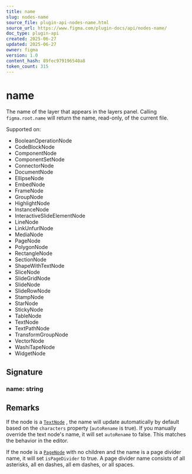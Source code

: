 ```yaml
---
title: name
slug: nodes-name
source_file: plugin-api-nodes-name.html
source_url: https://www.figma.com/plugin-docs/api/nodes-name/
doc_type: plugin-api
created: 2025-06-27
updated: 2025-06-27
owner: figma
version: 1.0
content_hash: 89fec979196540a8
token_count: 315
---
```

# name

The name of the layer that appears in the layers panel. Calling `figma.root.name` will return the name, read-only, of the current file.

 Supported on:

- BooleanOperationNode
- CodeBlockNode
- ComponentNode
- ComponentSetNode
- ConnectorNode
- DocumentNode
- EllipseNode
- EmbedNode
- FrameNode
- GroupNode
- HighlightNode
- InstanceNode
- InteractiveSlideElementNode
- LineNode
- LinkUnfurlNode
- MediaNode
- PageNode
- PolygonNode
- RectangleNode
- SectionNode
- ShapeWithTextNode
- SliceNode
- SlideGridNode
- SlideNode
- SlideRowNode
- StampNode
- StarNode
- StickyNode
- TableNode
- TextNode
- TextPathNode
- TransformGroupNode
- VectorNode
- WashiTapeNode
- WidgetNode

## Signature

### name: string

## Remarks

If the node is a [`TextNode`](/plugin-docs/api/TextNode/)
, the name will update automatically by default based on the `characters` property (`autoRename` is true). If you manually override the text node's name, it will set `autoRename` to false. This matches the behavior in the editor.

If the node is a [`PageNode`](/plugin-docs/api/PageNode/)
 with no children and the name is a page divider name, it will set `isPageDivider` to true. A page divider name consists of all asterisks, all en dashes, all em dashes, or all spaces.